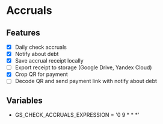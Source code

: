 # Accruals

## Features
- [x] Daily check accruals
- [x] Notify about debt
- [x] Save accrual receipt locally
- [ ] Export receipt to storage (Google Drive, Yandex Cloud)
- [x] Crop QR for payment
- [ ] Decode QR and send payment link with notify about debt

## Variables
- GS_CHECK_ACCRUALS_EXPRESSION = '0 9 * * *'
